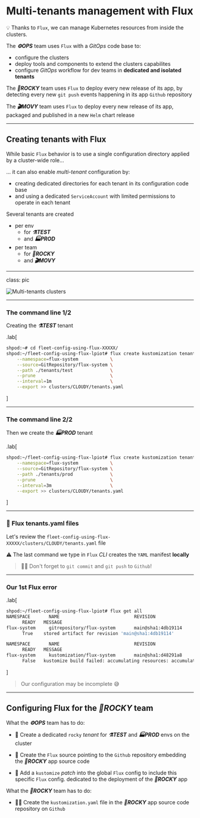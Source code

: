 # Multi-tenants management with Flux

💡 Thanks to `Flux`, we can manage Kubernetes resources from inside the clusters.

The **_⚙️OPS_** team uses `Flux` with a _GitOps_ code base to:
- configure the clusters
- deploy tools and components to extend the clusters capabilites
- configure _GitOps_ workflow for dev teams in **dedicated and isolated tenants**

The **_🎸ROCKY_** team uses `Flux` to deploy every new release of its app, by detecting every new `git push` events happening in its app `Github` repository


The **_🎬MOVY_** team uses `Flux` to deploy every new release of its app, packaged and published in a new `Helm` chart release

---

## Creating tenants with Flux

While basic `Flux` behavior is to use a single configuration directory applied by a cluster-wide role…

… it can also enable _multi-tenant_ configuration by:
- creating dedicated directories for each tenant in its configuration code base
- and using a dedicated `ServiceAccount` with limited permissions to operate in each tenant

Several tenants are created
- per env
  - for **_⚗️TEST_**
  - and **_🏭PROD_**
- per team
  - for **_🎸ROCKY_**
  - and **_🎬MOVY_**

---

class: pic

![Multi-tenants clusters](images/M6-cluster-multi-tenants.png )

---

### The command line 1/2

Creating the **_⚗️TEST_** tenant

.lab[

```bash
shpod:~# cd fleet-config-using-flux-XXXXX/
shpod:~/fleet-config-using-flux-lpiot# flux create kustomization tenants \
    --namespace=flux-system            \
    --source=GitRepository/flux-system \
    --path ./tenants/test              \
    --prune                            \
    --interval=1m                      \
    --export >> clusters/CLOUDY/tenants.yaml
```

]

---

### The command line 2/2

Then we create the **_🏭PROD_** tenant

.lab[

```bash
shpod:~/fleet-config-using-flux-lpiot# flux create kustomization tenants \
    --namespace=flux-system            \
    --source=GitRepository/flux-system \
    --path ./tenants/prod              \
    --prune                            \
    --interval=3m                      \
    --export >> clusters/CLOUDY/tenants.yaml
```

]

---

### 📂 Flux tenants.yaml files

Let's review the `fleet-config-using-flux-XXXXX/clusters/CLOUDY/tenants.yaml` file




⚠️ The last command we type in `Flux` _CLI_ creates the `YAML` manifest **locally**

> ☝🏻 Don't forget to `git commit` and `git push` to `Github`!

---

### Our 1st Flux error

.lab[

```bash
shpod:~/fleet-config-using-flux-lpiot# flux get all
NAMESPACE       NAME                            REVISION                SUSPENDED
      READY   MESSAGE
flux-system     gitrepository/flux-system       main@sha1:4db19114      False
      True    stored artifact for revision 'main@sha1:4db19114'

NAMESPACE       NAME                            REVISION                SUSPENDED
      READY   MESSAGE                                 
flux-system     kustomization/flux-system       main@sha1:d48291a8      False
      False   kustomize build failed: accumulating resources: accumulation err='accumulating resources from './tenants.yaml': may not add resource with an already registered id: Kustomization.v1.kustomize.toolkit.fluxcd.io/tenants.flux-system': must build at directory: '/tmp/kustomization-689086759/clusters/CLOUDY/tenants.yaml': file is not directory
```

]

> Our configuration may be incomplete 😅

---

## Configuring Flux for the **_🎸ROCKY_** team

What the **_⚙️OPS_** team has to do:

- 🔧 Create a dedicated `rocky` _tenant_ for _**⚗️TEST**_ and **_🏭PROD_** envs on the cluster

- 🔧 Create the `Flux` source pointing to the `Github` repository embedding the **_🎸ROCKY_** app source code

- 🔧 Add a `kustomize` _patch_ into the global `Flux` config to include this specific `Flux` config. dedicated to the deployment of the **_🎸ROCKY_** app

What the **_🎸ROCKY_** team has to do:

- 👨‍💻 Create the `kustomization.yaml` file in the **_🎸ROCKY_** app source code repository on `Github`
